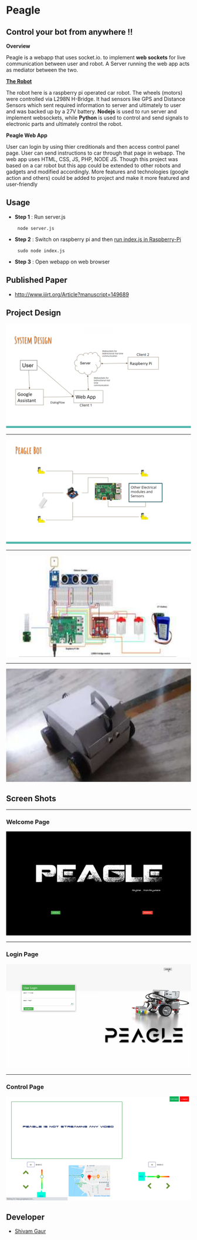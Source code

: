 # **Peagle** 
## Control your bot from anywhere !!

**Overview**

Peagle is a webapp that uses socket.io. to implement **web sockets** for live communication between user and robot. A Server running the web app acts as mediator between the two. 

**[The Robot](https://github.com/shivam101gaur/peagle-rpi/tree/master#readme)**

The robot here is a raspberry pi operated car robot. The wheels (motors) were controlled via L298N H-Bridge. It had sensors like GPS and Distance Sensors which sent required information to server and ultimately to user and was backed up by a 27V battery. 
**Nodejs** is used to run server and implement websockets, while **Python** is used to control and send signals to electronic parts and ultimately control the robot. 

**Peagle Web App**

User can login by using thier creditionals and then access control panel page. User can send instructions to car through that page in webapp. The web app uses HTML, CSS, JS, PHP, NODE JS. Though this project was based on a car robot but this app could be extended to other robots and gadgets and modified accordingly. More features and technologies (google action and others) could be added to project and make it more featured and user-friendly

## Usage
- **Step 1** : Run server.js


  ```
   node server.js
  ```
- **Step 2** : Switch on  raspberry pi  and then
    [run index.js in Raspberry-Pi ](https://github.com/shivam101gaur/peagle-rpi/tree/master#readme)
    ```
     sudo node index.js
    ```
 - **Step 3** : Open webapp on web browser 

## Published Paper
  - http://www.ijirt.org/Article?manuscript=149689


## **Project Design**
  ![control panel](./style/screen-shots/projectarchitecture.png)
  ****

  ![control panel](./style/screen-shots/botdesign.png)
  ****

  ![control panel](./style/screen-shots/connection.png)
  ****

  ![control panel](./style/screen-shots/bot.png)
  


## **Screen Shots**
****
  ### **Welcome Page**
  ![control panel](./style/screen-shots/welcome.png)
  ****
  ### **Login Page**
![control panel](./style/screen-shots/login.png)
****
  ### **Control Page**
![control panel](./style/screen-shots/control.png)


## Developer
- [Shivam Gaur](https://github.com/shivam101gaur)
